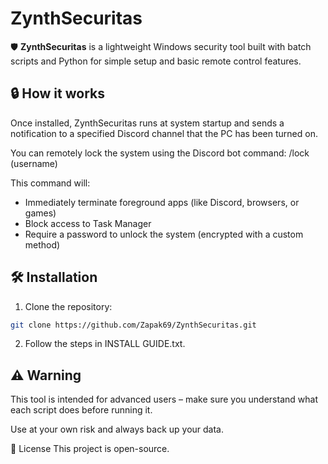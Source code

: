 # ZynthSecuritas

🛡️ **ZynthSecuritas** is a lightweight Windows security tool built with batch scripts and Python for simple setup and basic remote control features.

## 🔒 How it works

Once installed, ZynthSecuritas runs at system startup and sends a notification to a specified Discord channel that the PC has been turned on.

You can remotely lock the system using the Discord bot command:
/lock (username)

This command will:
- Immediately terminate foreground apps (like Discord, browsers, or games)
- Block access to Task Manager
- Require a password to unlock the system (encrypted with a custom method)

## 🛠️ Installation

1. Clone the repository:

```bash
git clone https://github.com/Zapak69/ZynthSecuritas.git
```

2. Follow the steps in INSTALL GUIDE.txt.

## ⚠️ Warning
This tool is intended for advanced users – make sure you understand what each script does before running it.

Use at your own risk and always back up your data.

📄 License
This project is open-source.
